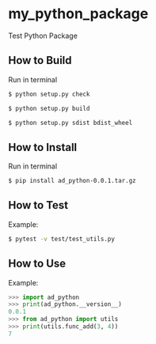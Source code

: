 # my_python_package
Test Python Package


## How to Build
Run in terminal 
```bash
$ python setup.py check

$ python setup.py build

$ python setup.py sdist bdist_wheel
```

## How to Install
Run in terminal 
```bash
$ pip install ad_python-0.0.1.tar.gz
```


## How to Test

Example:
```bash
$ pytest -v test/test_utils.py
```


## How to Use

Example:
```python
>>> import ad_python
>>> print(ad_python.__version__)
0.0.1
>>> from ad_python import utils
>>> print(utils.func_add(3, 4))
7
```
